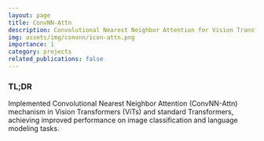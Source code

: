 ```yaml
---
layout: page
title: ConvNN-Attn
description: Convolutional Nearest Neighbor Attention for Vision Transformers & Transformers
img: assets/img/convnn/icon-attn.png
importance: 1
category: projects
related_publications: false
---
```

### TL;DR
Implemented Convolutional Nearest Neighbor Attention (ConvNN-Attn) mechanism in Vision Transformers (ViTs) and standard Transformers, achieving improved performance on image classification and language modeling tasks.